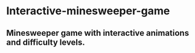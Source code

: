 # Interactive-minesweeper-game
## Minesweeper game with interactive animations and difficulty levels.
